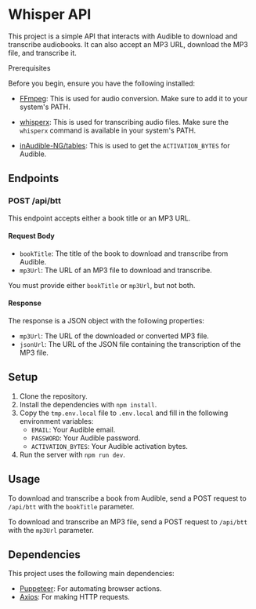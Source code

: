 # Whisper API

This project is a simple API that interacts with Audible to download and transcribe audiobooks. It can also accept an MP3 URL, download the MP3 file, and transcribe it.

 Prerequisites

Before you begin, ensure you have the following installed:

- [FFmpeg](https://ffmpeg.org/): This is used for audio conversion. Make sure to add it to your system's PATH.
- [whisperx](https://github.com/m-bain/whisperX): This is used for transcribing audio files. Make sure the `whisperx` command is available in your system's PATH.


- [inAudible-NG/tables](https://github.com/inAudible-NG/tables): This is used to get the `ACTIVATION_BYTES` for Audible.

## Endpoints

### POST /api/btt

This endpoint accepts either a book title or an MP3 URL.

#### Request Body

- `bookTitle`: The title of the book to download and transcribe from Audible.
- `mp3Url`: The URL of an MP3 file to download and transcribe.

You must provide either `bookTitle` or `mp3Url`, but not both.

#### Response

The response is a JSON object with the following properties:

- `mp3Url`: The URL of the downloaded or converted MP3 file.
- `jsonUrl`: The URL of the JSON file containing the transcription of the MP3 file.

## Setup

1. Clone the repository.
2. Install the dependencies with `npm install`.
3. Copy the `tmp.env.local` file to `.env.local` and fill in the following environment variables:
   - `EMAIL`: Your Audible email.
   - `PASSWORD`: Your Audible password.
   - `ACTIVATION_BYTES`: Your Audible activation bytes.
4. Run the server with `npm run dev`.

## Usage

To download and transcribe a book from Audible, send a POST request to `/api/btt` with the `bookTitle` parameter.

To download and transcribe an MP3 file, send a POST request to `/api/btt` with the `mp3Url` parameter.

## Dependencies

This project uses the following main dependencies:

- [Puppeteer](https://pptr.dev/): For automating browser actions.
- [Axios](https://axios-http.com/): For making HTTP requests.
